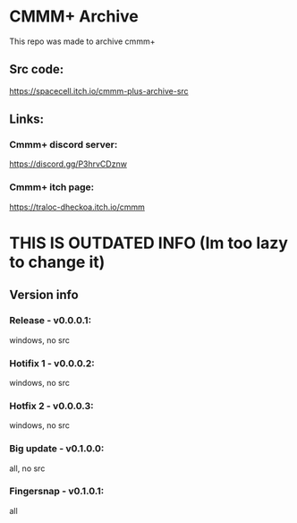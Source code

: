 # CMMM+ Archive
This repo was made to archive cmmm+

## Src code:
https://spacecell.itch.io/cmmm-plus-archive-src

## Links:

### Cmmm+ discord server:
https://discord.gg/P3hrvCDznw
### Cmmm+ itch page:
https://traloc-dheckoa.itch.io/cmmm

# THIS IS OUTDATED INFO (Im too lazy to change it)

## Version info
### Release - v0.0.0.1: 
windows, no src
### Hotifix 1 - v0.0.0.2: 
windows, no src
### Hotfix 2 - v0.0.0.3: 
windows, no src
### Big update - v0.1.0.0: 
all, no src
### Fingersnap - v0.1.0.1: 
all

